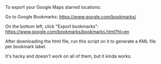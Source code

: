 To export your Google Maps starred locations:

Go to Google Bookmarks: https://www.google.com/bookmarks/

On the bottom left, click "Export bookmarks": https://www.google.com/bookmarks/bookmarks.html?hl=en

After downloading the html file, run this script on it to generate a KML file per bookmark label.

It's hacky and doesn't work on all of them, but it kinda works.
